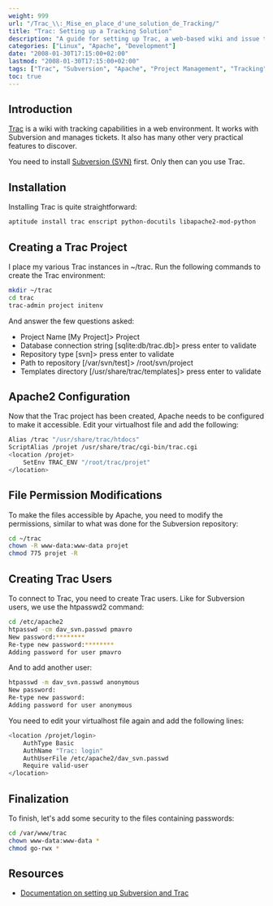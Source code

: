 ```yaml
---
weight: 999
url: "/Trac_\\:_Mise_en_place_d'une_solution_de_Tracking/"
title: "Trac: Setting up a Tracking Solution"
description: "A guide for setting up Trac, a web-based wiki and issue tracking system that integrates with Subversion for project management."
categories: ["Linux", "Apache", "Development"]
date: "2008-01-30T17:15:00+02:00"
lastmod: "2008-01-30T17:15:00+02:00"
tags: ["Trac", "Subversion", "Apache", "Project Management", "Tracking", "Development", "Web Application"]
toc: true
---
```


## Introduction

[Trac](https://trac.edgewall.org/) is a wiki with tracking capabilities in a web environment. It works with Subversion and manages tickets. It also has many other very practical features to discover.

You need to install [Subversion (SVN)](Installation_et_configuration_d'un_repository_SVN.html) first. Only then can you use Trac.

## Installation

Installing Trac is quite straightforward:

```bash
aptitude install trac enscript python-docutils libapache2-mod-python
```

## Creating a Trac Project

I place my various Trac instances in ~/trac. Run the following commands to create the Trac environment:

```bash
mkdir ~/trac
cd trac
trac-admin project initenv
```

And answer the few questions asked:

* Project Name [My Project]> Project
* Database connection string [sqlite:db/trac.db]> press enter to validate
* Repository type [svn]> press enter to validate
* Path to repository [/var/svn/test]> /root/svn/project
* Templates directory [/usr/share/trac/templates]> press enter to validate

## Apache2 Configuration

Now that the Trac project has been created, Apache needs to be configured to make it accessible. Edit your virtualhost file and add the following:

```bash
Alias /trac "/usr/share/trac/htdocs"
ScriptAlias /projet /usr/share/trac/cgi-bin/trac.cgi
<location /projet>
    SetEnv TRAC_ENV "/root/trac/projet"
</location>
```

## File Permission Modifications

To make the files accessible by Apache, you need to modify the permissions, similar to what was done for the Subversion repository:

```bash
cd ~/trac
chown -R www-data:www-data projet
chmod 775 projet -R
```

## Creating Trac Users

To connect to Trac, you need to create Trac users. Like for Subversion users, we use the htpasswd2 command:

```bash
cd /etc/apache2
htpasswd -cm dav_svn.passwd pmavro
New password:********
Re-type new password:********
Adding password for user pmavro
```

And to add another user:

```bash
htpasswd -m dav_svn.passwd anonymous
New password:
Re-type new password:
Adding password for user anonymous
```

You need to edit your virtualhost file again and add the following lines:

```bash
<location /projet/login>
    AuthType Basic
    AuthName "Trac: login"
    AuthUserFile /etc/apache2/dav_svn.passwd
    Require valid-user
</location>
```

## Finalization

To finish, let's add some security to the files containing passwords:

```bash
cd /var/www/trac
chown www-data:www-data *
chmod go-rwx *
```

## Resources
- [Documentation on setting up Subversion and Trac](/pdf/trac.pdf)
